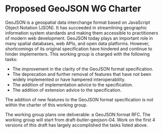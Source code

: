 Proposed GeoJSON WG Charter
===========================

GeoJSON is a geospatial data interchange format based on JavaScript Object
Notation (JSON). It has succeeded in streamlining geographic information system
standards and making them accessible to practitioners of modern web
development. GeoJSON today plays an important role in many spatial databases,
web APIs, and open data platforms. However, shortcomings of its original
specification have hindered and continue to hinder implementers. This working
group is charged with the following tasks:

- The improvement in the clarity of the GeoJSON format specification.
- The deprecation and further removal of features that have not been widely
  implemented or have hampered interoperability.
- The addition of implementation advice to the specification.
- The addition of extension advice to the specification.

The addition of new features to the GeoJSON format specification is not within
the charter of this working group.

The working group plans one deliverable: a GeoJSON format RFC. The working
group will start from draft-butler-geojson-04. Work on the first 4 versions of
this draft has largely accomplished the tasks listed above.
